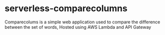 # serverless-comparecolumns
Comparecolums is a simple web application used to compare the difference between the set of words, Hosted using AWS Lambda and API Gateway 
